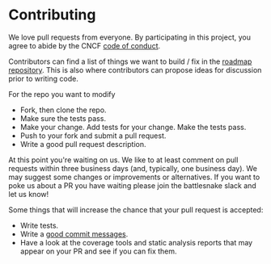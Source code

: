 # Contributing

We love pull requests from everyone. By participating in this project, you
agree to abide by the CNCF [code of conduct].

Contributors can find a list of things we want to build / fix in the [roadmap repository](https://github.com/battlesnakeio/roadmap).
This is also where contributors can propose ideas for discussion prior to writing code.


[code of conduct]: https://github.com/cncf/foundation/blob/master/code-of-conduct.md

For the repo you want to modify
- Fork, then clone the repo.
- Make sure the tests pass.
- Make your change. Add tests for your change. Make the tests pass.
- Push to your fork and submit a pull request.
- Write a good pull request description.

At this point you're waiting on us. We like to at least comment on pull requests
within three business days (and, typically, one business day). We may suggest
some changes or improvements or alternatives.  If you want to poke us about a PR 
you have waiting please join the battlesnake slack and let us know!

Some things that will increase the chance that your pull request is accepted:

- Write tests.
- Write a [good commit messages][commit].
- Have a look at the coverage tools and static analysis reports that may appear on your PR and see if you can fix them.

[commit]: http://tbaggery.com/2008/04/19/a-note-about-git-commit-messages.html
